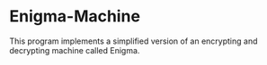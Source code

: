 # Enigma-Machine
This program implements a simplified version of an encrypting and decrypting machine called Enigma.
